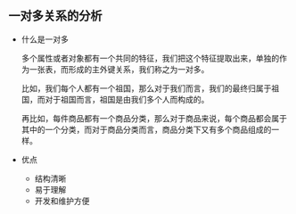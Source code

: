 ## 一对多关系的分析

- 什么是一对多

  ​	多个属性或者对象都有一个共同的特征，我们把这个特征提取出来，单独的作为一张表，而形成的主外键关系，我们称之为一对多。

  ​	比如，我们每个人都有一个祖国，那么对于我们而言，我们的最终归属于祖国，而对于祖国而言，祖国是由我们多个人而构成的。

  ​	再比如，每件商品都有一个商品分类，那么对于商品来说，每个商品都会属于其中的一个分类，而对于商品分类而言，商品分类下又有多个商品组成的一样。

- 优点

  - 结构清晰
  - 易于理解
  - 开发和维护方便